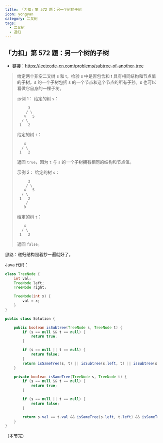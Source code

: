 ```yaml
---
title: 「力扣」第 572 题：另一个树的子树
icon: yongyan
category: 二叉树
tags:
  - 二叉树
  - 递归
---
```


## 「力扣」第 572 题：另一个树的子树

+ 链接：https://leetcode-cn.com/problems/subtree-of-another-tree

> 给定两个非空二叉树 s 和 t，检验 s 中是否包含和 t 具有相同结构和节点值的子树。s 的一个子树包括 s 的一个节点和这个节点的所有子孙。s 也可以看做它自身的一棵子树。
>
> 示例 1：
> 给定的树 `s`：
>
> ```
>      3
>     / \
>    4   5
>   / \
>  1   2
> ```
>
>
> 给定的树 `t`：
>
> ```
>    4 
>   / \
>  1   2
> ```
>
> 返回 `true`，因为 `t` 与 `s` 的一个子树拥有相同的结构和节点值。
>
> 示例 2：
> 给定的树 `s`：
>
> ```
>      3
>     / \
>    4   5
>   / \
>  1   2
>     /
>    0
> ```
>
> 给定的树 `t`：
>
> ```
>    4
>   / \
>  1   2
> ```
>
> 返回 `false`。
>

思路：递归结构照着抄一遍就好了。

Java 代码：

```java
class TreeNode {
    int val;
    TreeNode left;
    TreeNode right;

    TreeNode(int x) {
        val = x;
    }
}

public class Solution {

    public boolean isSubtree(TreeNode s, TreeNode t) {
        if (s == null && t == null) {
            return true;
        }

        if (s == null || t == null) {
            return false;
        }
        return isSameTree(s, t) || isSubtree(s.left, t) || isSubtree(s.right, t);
    }

    private boolean isSameTree(TreeNode s, TreeNode t) {
        if (s == null && t == null) {
            return true;
        }

        if (s == null || t == null) {
            return false;
        }

        return s.val == t.val && isSameTree(s.left, t.left) && isSameTree(s.right, t.right);
    }
}
```

（本节完）